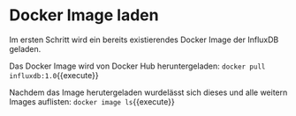 # Docker Image laden

Im ersten Schritt wird ein bereits existierendes Docker Image der InfluxDB geladen.

Das Docker Image wird von Docker Hub heruntergeladen:
`docker pull influxdb:1.0`{{execute}}

Nachdem das Image herutergeladen wurdelässt sich dieses und alle weitern Images auflisten:
`docker image ls`{{execute}}